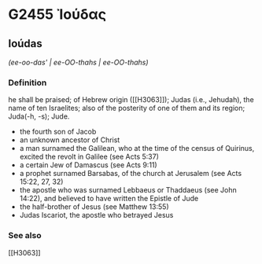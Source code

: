 # G2455 Ἰούδας

## Ioúdas

_(ee-oo-das' | ee-OO-thahs | ee-OO-thahs)_

### Definition

he shall be praised; of Hebrew origin ([[H3063]]); Judas (i.e., Jehudah), the name of ten Israelites; also of the posterity of one of them and its region; Juda(-h, -s); Jude.

- the fourth son of Jacob
- an unknown ancestor of Christ
- a man surnamed the Galilean, who at the time of the census of Quirinus, excited the revolt in Galilee (see Acts 5:37)
- a certain Jew of Damascus (see Acts 9:11)
- a prophet surnamed Barsabas, of the church at Jerusalem (see Acts 15:22, 27, 32)
- the apostle who was surnamed Lebbaeus or Thaddaeus (see John 14:22), and believed to have written the Epistle of Jude
- the half-brother of Jesus (see Matthew 13:55)
- Judas Iscariot, the apostle who betrayed Jesus

### See also

[[H3063]]

